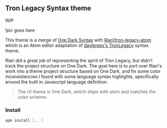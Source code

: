 ## Tron Legacy Syntax theme

WIP

!pic goes here

This theme is a merge of [One Dark Syntax](https://github.com/atom/one-dark-syntax) with [Riari/tron-legacy-atom](https://github.com/Riari/tron-legacy-atom) which is an Atom editor adaptation of [daylerees's TronLegacy](https://github.com/daylerees/colour-schemes/blob/master/legacy/TronLegacy.tmTheme) syntax theme.

Riari did a great job of representing the spirit of Tron Legacy, but didn't track the project structure on One Dark.  The goal here is to port over Riari's work into a theme project structure based on One Dark, and fix some color inconsistencies I found with some language syntax highlights, specifically around the built in Javascript language definition.

> The UI theme is One Dark, which ships with atom and matches the color scheme.

### Install

```sh
apm install [...]
```
